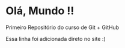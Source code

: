 # Olá, Mundo !!
 Primeiro Repositório do curso de Git + GitHub

Essa linha foi adicionada direto no site :)
